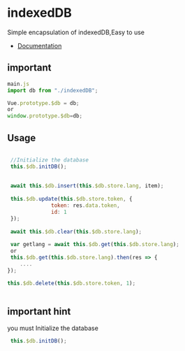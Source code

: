 # indexedDB
Simple encapsulation of indexedDB,Easy to use

- [Documentation](https://www.cnblogs.com/huangenai/p/9766453.html)

## important

```javascript
main.js
import db from "./indexedDB";

Vue.prototype.$db = db;
or
window.prototype.$db=db;

```


## Usage
``` javascript

 //Initialize the database
 this.$db.initDB();
 
 
 await this.$db.insert(this.$db.store.lang, item);
 
 this.$db.update(this.$db.store.token, {
              token: res.data.token,
              id: 1
 });
 
 await this.$db.clear(this.$db.store.lang);
 
 var getlang = await this.$db.get(this.$db.store.lang);
 or
 this.$db.get(this.$db.store.lang).then(res => {
    ....
});

this.$db.delete(this.$db.store.token, 1);
 
```

## important hint 

you must Initialize the database
``` javascript
 this.$db.initDB();
```
